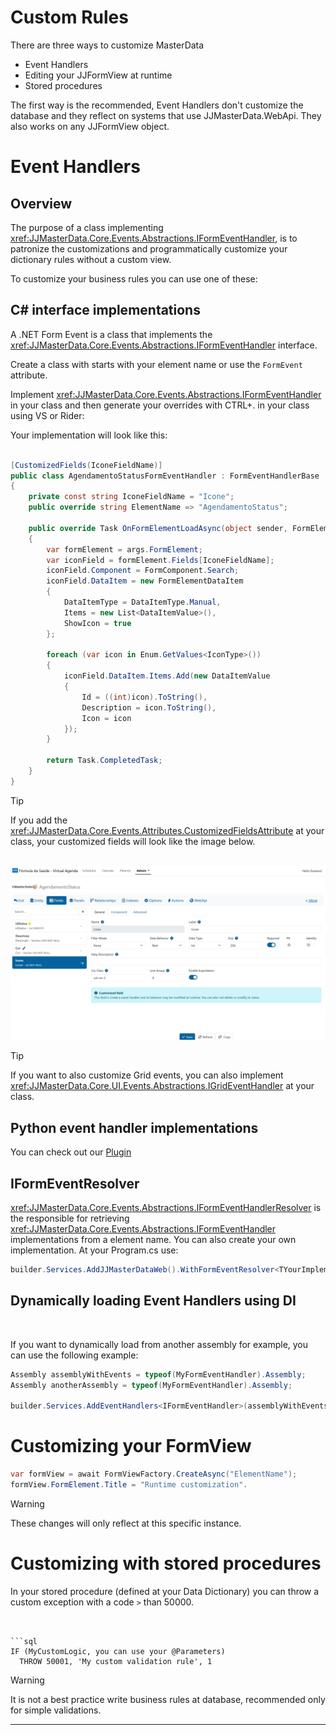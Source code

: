 # Custom Rules

There are three ways to customize MasterData

- Event Handlers
- Editing your JJFormView at runtime
- Stored procedures

The first way is the recommended, Event Handlers don't customize the database and they reflect on systems that use JJMasterData.WebApi. They also works on any JJFormView object.

# Event Handlers

## Overview
The purpose of a class implementing <xref:JJMasterData.Core.Events.Abstractions.IFormEventHandler>, is to patronize the customizations and programmatically customize your dictionary rules without a custom view.

To customize your business rules you can use one of these:

## C# interface implementations
A .NET Form Event is a class that implements the <xref:JJMasterData.Core.Events.Abstractions.IFormEventHandler> interface.

Create a class with starts with your element name or use the `FormEvent` attribute.

Implement <xref:JJMasterData.Core.Events.Abstractions.IFormEventHandler> in your class and then generate your overrides with CTRL+. in your class using VS or Rider:


Your implementation will look like this:
```cs

[CustomizedFields(IconeFieldName)]
public class AgendamentoStatusFormEventHandler : FormEventHandlerBase
{
    private const string IconeFieldName = "Icone";
    public override string ElementName => "AgendamentoStatus";
    
    public override Task OnFormElementLoadAsync(object sender, FormElementLoadEventArgs args)
    {
        var formElement = args.FormElement;
        var iconField = formElement.Fields[IconeFieldName];
        iconField.Component = FormComponent.Search;
        iconField.DataItem = new FormElementDataItem
        {
            DataItemType = DataItemType.Manual,
            Items = new List<DataItemValue>(),
            ShowIcon = true
        };

        foreach (var icon in Enum.GetValues<IconType>())
        {
            iconField.DataItem.Items.Add(new DataItemValue
            {
                Id = ((int)icon).ToString(),
                Description = icon.ToString(),
                Icon = icon
            });
        }
        
        return Task.CompletedTask;
    }
}
```


> [!TIP] 
> If you add the <xref:JJMasterData.Core.Events.Attributes.CustomizedFieldsAttribute> at your class, your customized fields will look like the image below.

<br>
<img alt="Customized Fields" src="../media/CustomizedFieldsAttribute.png"/>

> [!TIP] 
> If you want to also customize Grid events, you can also implement <xref:JJMasterData.Core.UI.Events.Abstractions.IGridEventHandler> at your class.


## Python event handler implementations
You can check out our [Plugin](plugins/python.md)

## IFormEventResolver

<xref:JJMasterData.Core.Events.Abstractions.IFormEventHandlerResolver> is the responsible for retrieving <xref:JJMasterData.Core.Events.Abstractions.IFormEventHandler> implementations from a element name.
You can also create your own implementation.
At your Program.cs use:
```cs
builder.Services.AddJJMasterDataWeb().WithFormEventResolver<TYourImplementation>();
```

## Dynamically loading Event Handlers using DI

<br>

If you want to dynamically load from another assembly for example, you can use the following example:
```cs
Assembly assemblyWithEvents = typeof(MyFormEventHandler).Assembly;
Assembly anotherAssembly = typeof(MyFormEventHandler).Assembly;

builder.Services.AddEventHandlers<IFormEventHandler>(assemblyWithEvents, anotherAssembly);

```

# Customizing your FormView

```cs
var formView = await FormViewFactory.CreateAsync("ElementName");
formView.FormElement.Title = "Runtime customization".
```

> [!WARNING]
> These changes will only reflect at this specific instance.



# Customizing with stored procedures

In your stored procedure (defined at your Data Dictionary) you can throw a custom exception with a code `>` than 50000.

```


```sql
IF (MyCustomLogic, you can use your @Parameters)
  THROW 50001, 'My custom validation rule', 1
```

> [!WARNING] 
> It is not a best practice write business rules at database, recommended only for simple validations.

---

